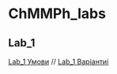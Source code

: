 # ChMMPh_labs

## Lab_1

[Lab_1 Умови](https://docs.google.com/document/d/1ydNwyI6fZTu2F2qOZ5y-Z5Oni4EFt2zlEzAIAdYbVCw/edit) //
[Lab_1 Варіантиі](https://docs.google.com/spreadsheets/d/1FUQklbv49Qqts4oMoSVKqumBaK9yhDuDAYtOCrqHL5E/edit#gid=886122915)
